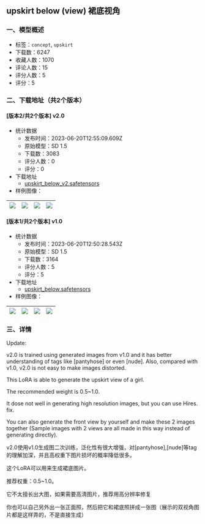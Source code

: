 ## upskirt below (view) 裙底视角
### 一、模型概述

- 标签：`concept`, `upskirt`
- 下载数：6247
- 收藏人数：1070
- 评论人数：15
- 评分人数：5
- 评分：5

### 二、下载地址（共2个版本）

#### [版本2/共2个版本] v2.0

- 统计数据
  - 发布时间：2023-06-20T12:55:09.609Z
  - 原始模型：SD 1.5
  - 下载数：3083
  - 评分人数：0
  - 评分：0
- 下载地址
  - [upskirt_below_v2.safetensors](https://civitai.com/api/download/models/100246)
- 样例图像：

| <img src="https://image.civitai.com/xG1nkqKTMzGDvpLrqFT7WA/81bc61bc-d5cb-4771-a25d-d4cea5ac1eb6/width=450/1219006.jpeg" /> | <img src="https://image.civitai.com/xG1nkqKTMzGDvpLrqFT7WA/fa82e1e1-219f-4f9d-8550-5790bfb898a6/width=450/1219007.jpeg" /> | <img src="https://image.civitai.com/xG1nkqKTMzGDvpLrqFT7WA/e1390c53-4078-4a57-9a4d-4073f57ff2ba/width=450/1219009.jpeg" /> | <img src="https://image.civitai.com/xG1nkqKTMzGDvpLrqFT7WA/e8f92668-1d8a-47c1-a669-0702f82e0532/width=450/1219005.jpeg" /> |
| ---- | ---- | ---- | ---- |

#### [版本1/共2个版本] v1.0

- 统计数据
  - 发布时间：2023-06-20T12:50:28.543Z
  - 原始模型：SD 1.5
  - 下载数：3164
  - 评分人数：5
  - 评分：5
- 下载地址
  - [upskirt_below.safetensors](https://civitai.com/api/download/models/95754)
- 样例图像：

| <img src="https://image.civitai.com/xG1nkqKTMzGDvpLrqFT7WA/2292f25b-cb2a-425e-a956-65644ce6207e/width=450/1140384.jpeg" /> | <img src="https://image.civitai.com/xG1nkqKTMzGDvpLrqFT7WA/926b3de5-33a8-4825-81e2-5961ecf820a7/width=450/1140385.jpeg" /> | <img src="https://image.civitai.com/xG1nkqKTMzGDvpLrqFT7WA/dcda3724-bb7d-4713-a1e0-9eb44eccd3e4/width=450/1140389.jpeg" /> | <img src="https://image.civitai.com/xG1nkqKTMzGDvpLrqFT7WA/84f4522c-4f5b-46ff-8239-044421fb9dd6/width=450/1140386.jpeg" /> |
| ---- | ---- | ---- | ---- |


### 三、详情
<p>Update:</p><p>v2.0 is trained using generated images from v1.0 and it has better understanding of tags like [pantyhose] or even [nude]. Also, compared with v1.0, v2.0 is not easy to make images distorted. </p><p>This LoRA is able to generate the upskirt view of a girl.</p><p>The recommended weight is 0.5~1.0.</p><p>It dose not well in generating high resolution images, but you can use Hires. fix.</p><p>You can also generate the front view by yourself and make these 2 images together (Sample images with 2 views are all made in this way instead of generating directly).</p><p></p><p>v2.0使用v1.0生成图二次训练，泛化性有很大增强，对[pantyhose],[nude]等tag的理解加深，并且高权重下图片损坏的概率降低很多。</p><p>这个LoRA可以用来生成裙底图片。</p><p>推荐权重：0.5~1.0。</p><p>它不太擅长出大图，如果需要高清图片，推荐用高分辨率修复</p><p>你也可以自己另外出一张正面照，然后把它和裙底照拼成一张图（展示的双视角图片都是这样弄的，不是直接生成）</p>